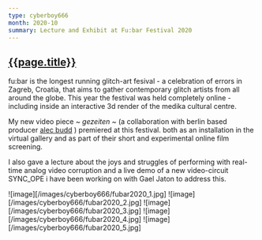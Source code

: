 ```yaml
---
type: cyberboy666
month: 2020-10
summary: Lecture and Exhibit at Fu:bar Festival 2020
---
```


## [ {{page.title}} ]({{page.url}})

fu:bar is the longest running glitch-art fesival - a celebration of errors in Zagreb, Croatia, that aims to gather contemporary glitch artists from all around the globe. This year the festival was held completely online - including inside an interactive 3d render of the medika cultural centre.

My new video piece _~ gezeiten ~_ (a collaboration with berlin based producer [alec budd](https://www.instagram.com/alecbudd/) ) premiered at this festival. both as an installation in the virtual gallery and as part of their short and experimental online film screening.

I also gave a lecture about the joys and struggles of performing with real-time analog video corruption and a live demo of a new video-circuit SYNC_OPE i have been working on with Gael Jaton to address this.

![image][/images/cyberboy666/fubar2020_1.jpg]
![image][/images/cyberboy666/fubar2020_2.jpg]
![image][/images/cyberboy666/fubar2020_3.jpg]
![image][/images/cyberboy666/fubar2020_4.jpg]
![image][/images/cyberboy666/fubar2020_5.jpg]